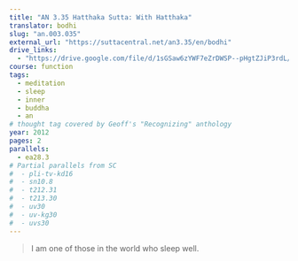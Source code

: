 ```yaml
---
title: "AN 3.35 Hatthaka Sutta: With Hatthaka"
translator: bodhi
slug: "an.003.035"
external_url: "https://suttacentral.net/an3.35/en/bodhi"
drive_links:
  - "https://drive.google.com/file/d/1sGSaw6zYWF7eZrDWSP--pHgtZJiP3rdL/view?usp=drivesdk"
course: function
tags:
  - meditation
  - sleep
  - inner
  - buddha
  - an
# thought tag covered by Geoff's "Recognizing" anthology
year: 2012
pages: 2
parallels:
  - ea28.3
# Partial parallels from SC
#  - pli-tv-kd16
#  - sn10.8
#  - t212.31
#  - t213.30
#  - uv30
#  - uv-kg30
#  - uvs30
---
```


> I am one of those in the world who sleep well.
